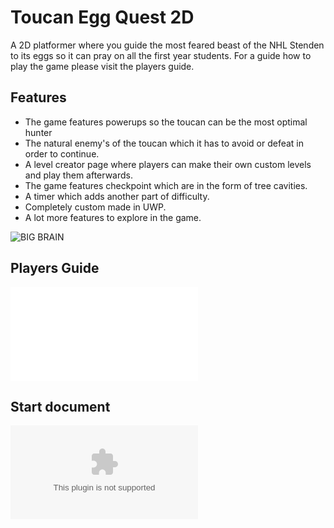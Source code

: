 # Toucan Egg Quest 2D
A 2D platformer where you guide the most feared beast of the NHL Stenden to its eggs so it can pray on all the first year students. For a guide how to play the game please visit the players guide.

## Features

- The game features powerups so the toucan can be the most optimal hunter
- The natural enemy's of the toucan which it has to avoid or defeat in order to continue.
- A level creator page where players can make their own custom levels and play them afterwards.
- The game features checkpoint which are in the form of tree cavities.
- A timer which adds another part of difficulty.
- Completely custom made in UWP.
- A lot more features to explore in the game.

![BIG BRAIN](https://www.memecreator.org/static/images/memes/4319742.jpg)



## Players Guide

![Players guide](PlayersGuide.md)



## Start document

![Start document](Startdocument.docx)

